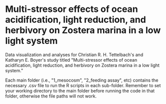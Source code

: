# Multi-stressor effects of ocean acidification, light reduction, and herbivory on Zostera marina in a low light system
Data visualization and analyses for Christian R. H. Tettelbach's and Katharyn E. Boyer's study titled "Multi-stressor effects of ocean acidification, light reduction, and herbivory on Zostera marina in a low light system."

Each main folder (i.e., "1_mesocosm", "2_feeding assay", etc) contains the necessary .csv file to run the R scripts in each sub-folder. Remember to set your working directory to the main folder before running the code in that folder, otherwise the file paths will not work.
